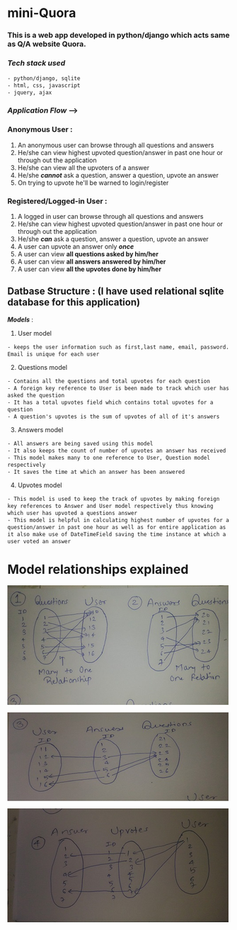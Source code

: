 # **mini-Quora**
### This is a web app developed in python/django which acts same as Q/A website Quora.
### _Tech stack used_
```
- python/django, sqlite
- html, css, javascript
- jquery, ajax
```
### _Application Flow_ **-->**

### Anonymous User :
1. An anonymous user can browse through all questions and answers
2. He/she can view highest upvoted question/answer in past one hour or through out the application
3. He/she can view all the upvoters of a answer
4. He/she **_cannot_** ask a question, answer a question, upvote an answer
5. On trying to upvote he'll be warned to login/register

### Registered/Logged-in User :
1. A logged in user can browse through all questions and answers
2. He/she can view highest upvoted question/answer in past one hour or through out the application
3. He/she **_can_** ask a question, answer a question, upvote an answer
4. A user can upvote an answer only **_once_**
5. A user can view **all questions asked by him/her**
6. A user can view **all answers answered by him/her**
7. A user can view **all the upvotes done by him/her**


## **Datbase Structure** :  (I have used relational sqlite database for this application)

**_Models_** : 

1. User model
```
- keeps the user information such as first,last name, email, password. Email is unique for each user
```
2. Questions model
```
- Contains all the questions and total upvotes for each question
- A foreign key reference to User is been made to track which user has asked the question
- It has a total upvotes field which contains total upvotes for a question
- A question's upvotes is the sum of upvotes of all of it's answers
```
3. Answers model
```
- All answers are being saved using this model
- It also keeps the count of number of upvotes an answer has received
- This model makes many to one reference to User, Question model respectively
- It saves the time at which an answer has been answered
```
4. Upvotes model
```
- This model is used to keep the track of upvotes by making foreign key references to Answer and User model respectively thus knowing which user has upvoted a questions answer
- This model is helpful in calculating highest number of upvotes for a question/answer in past one hour as well as for entire application as it also make use of DateTimeField saving the time instance at which a user voted an answer
```

# Model relationships explained


![](https://github.com/vishalshirke7/miniQ/blob/master/P_20180904_152742%20(1).jpg)

![](https://github.com/vishalshirke7/miniQ/blob/master/P_20180904_152804%20(1).jpg)

![](https://github.com/vishalshirke7/miniQ/blob/master/P_20180904_152811%20(1).jpg)
